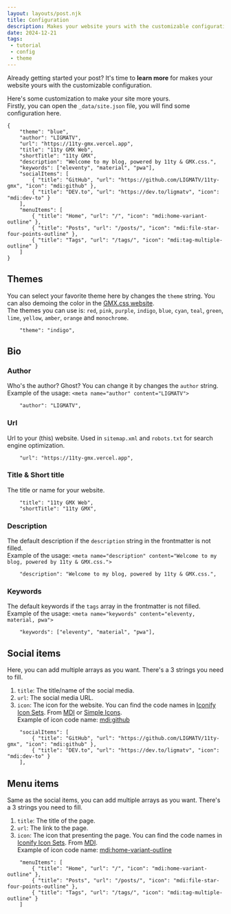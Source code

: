 ```yaml
---
layout: layouts/post.njk
title: Configuration
description: Makes your website yours with the customizable configuration.
date: 2024-12-21
tags:
 - tutorial
 - config
 - theme
---
```


Already getting started your post? It's time to **learn more** for makes your website yours with the customizable configuration.

Here's some customization to make your site more yours.  
Firstly, you can open the `_data/site.json` file, you will find some configuration here.
```
{
    "theme": "blue",
    "author": "LIGMATV",
    "url": "https://11ty-gmx.vercel.app",
    "title": "11ty GMX Web",
    "shortTitle": "11ty GMX",
    "description": "Welcome to my blog, powered by 11ty & GMX.css.",
    "keywords": ["eleventy", "material", "pwa"],
    "socialItems": [
        { "title": "GitHub", "url": "https://github.com/LIGMATV/11ty-gmx", "icon": "mdi:github" },
        { "title": "DEV.to", "url": "https://dev.to/ligmatv", "icon": "mdi:dev-to" }
    ],
    "menuItems": [
        { "title": "Home", "url": "/", "icon": "mdi:home-variant-outline" },
        { "title": "Posts", "url": "/posts/", "icon": "mdi:file-star-four-points-outline" },
        { "title": "Tags", "url": "/tags/", "icon": "mdi:tag-multiple-outline" }
    ]
}
```

## Themes

You can select your favorite theme here by changes the `theme` string. You can also demoing the color in the [GMX.css website](https://ligmatv.is-a.dev/gmx.css/).  
The themes you can use is: `red`, `pink`, `purple`, `indigo`, `blue`, `cyan`, `teal`, `green`, `lime`, `yellow`, `amber`, `orange` and `monochrome`.

```
    "theme": "indigo",
```

## Bio

### Author

Who's the author? Ghost? You can change it by changes the `author` string.  
Example of the usage: `<meta name="author" content="LIGMATV">`
```
    "author": "LIGMATV",
```

### Url

Url to your (this) website. Used in `sitemap.xml` and `robots.txt` for search engine optimization.
```
    "url": "https://11ty-gmx.vercel.app",
```

### Title & Short title

The title or name for your website.
```
    "title": "11ty GMX Web",
    "shortTitle": "11ty GMX",
```

### Description

The default description if the `description` string in the frontmatter is not filled.  
Example of the usage: `<meta name="description" content="Welcome to my blog, powered by 11ty & GMX.css.">`
```
    "description": "Welcome to my blog, powered by 11ty & GMX.css.",
```

### Keywords

The default keywords if the `tags` array in the frontmatter is not filled.  
Example of the usage: `<meta name="keywords" content="eleventy, material, pwa">`
```
    "keywords": ["eleventy", "material", "pwa"],
```

## Social items

Here, you can add multiple arrays as you want. There's a 3 strings you need to fill.
1. `title`: The title/name of the social media.
2. `url`: The social media URL.
3. `icon`: The icon for the website. You can find the code names in [Iconify Icon Sets](https://icon-sets.iconify.design/). From [MDI](https://icon-sets.iconify.design/mdi/) or [Simple Icons](https://icon-sets.iconify.design/simple-icons/).  
  Example of icon code name: [mdi:github](https://icon-sets.iconify.design/mdi/?icon-filter=github)
```
    "socialItems": [
        { "title": "GitHub", "url": "https://github.com/LIGMATV/11ty-gmx", "icon": "mdi:github" },
        { "title": "DEV.to", "url": "https://dev.to/ligmatv", "icon": "mdi:dev-to" }
    ],
```

## Menu items

Same as the social items, you can add multiple arrays as you want. There's a 3 strings you need to fill.
1. `title`: The title of the page.
2. `url`: The link to the page.
3. `icon`: The icon that presenting the page. You can find the code names in [Iconify Icon Sets](https://icon-sets.iconify.design/). From [MDI](https://icon-sets.iconify.design/mdi/).  
  Example of icon code name: [mdi:home-variant-outline](https://icon-sets.iconify.design/mdi/?icon-filter=home-variant)
```
    "menuItems": [
        { "title": "Home", "url": "/", "icon": "mdi:home-variant-outline" },
        { "title": "Posts", "url": "/posts/", "icon": "mdi:file-star-four-points-outline" },
        { "title": "Tags", "url": "/tags/", "icon": "mdi:tag-multiple-outline" }
    ]
```